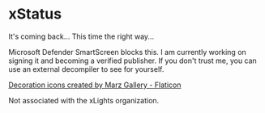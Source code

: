 # xStatus
It's coming back... This time the right way...

Microsoft Defender SmartScreen blocks this. I am currently working on signing it and becoming a verified publisher. If you don't trust me, you can use an external decompiler to see for yourself.

[Decoration icons created by Marz Gallery - Flaticon](https://www.flaticon.com/free-icon/light_14745209?term=christmas&page=1&position=61&origin=search&related_id=14745209 "decoration icons")

Not associated with the xLights organization.
